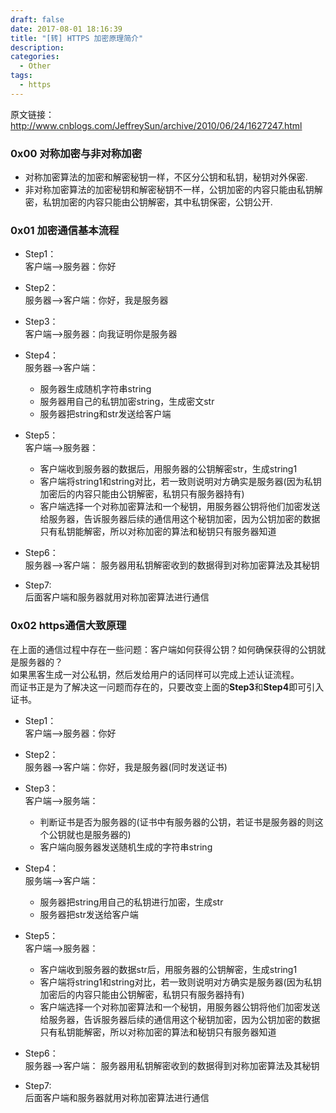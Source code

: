 ```yaml
---
draft: false
date: 2017-08-01 18:16:39
title: "[转] HTTPS 加密原理简介"
description: 
categories:
  - Other
tags:
  - https
---
```



原文链接：http://www.cnblogs.com/JeffreySun/archive/2010/06/24/1627247.html

### 0x00 对称加密与非对称加密
* 对称加密算法的加密和解密秘钥一样，不区分公钥和私钥，秘钥对外保密.
* 非对称加密算法的加密秘钥和解密秘钥不一样，公钥加密的内容只能由私钥解密，私钥加密的内容只能由公钥解密，其中私钥保密，公钥公开.

### 0x01 加密通信基本流程
* Step1：  
客户端-->服务器：你好

* Step2：  
服务器-->客户端：你好，我是服务器

* Step3：  
客户端-->服务器：向我证明你是服务器

* Step4：  
服务器-->客户端：
    * 服务器生成随机字符串string
    * 服务器用自己的私钥加密string，生成密文str
    * 服务器把string和str发送给客户端

* Step5：  
客户端-->服务器：
    * 客户端收到服务器的数据后，用服务器的公钥解密str，生成string1
    * 客户端将string1和string对比，若一致则说明对方确实是服务器(因为私钥加密后的内容只能由公钥解密，私钥只有服务器持有)
    * 客户端选择一个对称加密算法和一个秘钥，用服务器公钥将他们加密发送给服务器，告诉服务器后续的通信用这个秘钥加密，因为公钥加密的数据只有私钥能解密，所以对称加密的算法和秘钥只有服务器知道

* Step6：  
服务器-->客户端：
服务器用私钥解密收到的数据得到对称加密算法及其秘钥

* Step7:  
后面客户端和服务器就用对称加密算法进行通信

### 0x02 https通信大致原理
在上面的通信过程中存在一些问题：客户端如何获得公钥？如何确保获得的公钥就是服务器的？  
如果黑客生成一对公私钥，然后发给用户的话同样可以完成上述认证流程。  
而证书正是为了解决这一问题而存在的，只要改变上面的**Step3**和**Step4**即可引入证书。

* Step1：  
客户端-->服务器：你好

* Step2：  
服务器-->客户端：你好，我是服务器(同时发送证书)

* Step3：  
客户端-->服务端：
    * 判断证书是否为服务器的(证书中有服务器的公钥，若证书是服务器的则这个公钥就也是服务器的)
    * 客户端向服务器发送随机生成的字符串string

* Step4：  
服务端-->客户端：
    * 服务器把string用自己的私钥进行加密，生成str
    * 服务器把str发送给客户端  

* Step5：  
客户端-->服务器：
    * 客户端收到服务器的数据str后，用服务器的公钥解密，生成string1
    * 客户端将string1和string对比，若一致则说明对方确实是服务器(因为私钥加密后的内容只能由公钥解密，私钥只有服务器持有)
    * 客户端选择一个对称加密算法和一个秘钥，用服务器公钥将他们加密发送给服务器，告诉服务器后续的通信用这个秘钥加密，因为公钥加密的数据只有私钥能解密，所以对称加密的算法和秘钥只有服务器知道

* Step6：  
服务器-->客户端：
服务器用私钥解密收到的数据得到对称加密算法及其秘钥

* Step7:  
后面客户端和服务器就用对称加密算法进行通信
